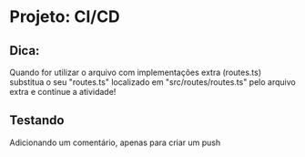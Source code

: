 # Projeto: CI/CD

## Dica:

Quando for utilizar o arquivo com implementações extra (routes.ts) substitua o seu "routes.ts" localizado em "src/routes/routes.ts" pelo arquivo extra e continue a atividade!

## Testando

Adicionando um comentário, apenas para criar um push
